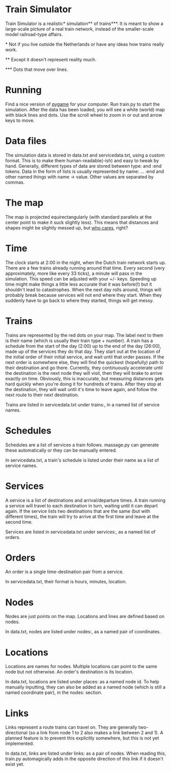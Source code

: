 Train Simulator
===============

Train Simulator is a realistic* simulation** of trains***. It is meant to show a large-scale picture of a real train network, instead of the smaller-scale model railroad-type affairs.

\* Not if you live outside the Netherlands or have any ideas how trains really work.

\*\* Except it doesn't represent reality much.

\*\*\* Dots that move over lines.

# Running

Find a nice version of [pygame](http://pygame.org) for your computer. Run train.py to start the simulation. After the data has been loaded, you will see a white (world) map with black lines and dots. Use the scroll wheel to zoom in or out and arrow keys to move.

# Data files

The simulation data is stored in data.txt and servicedata.txt, using a custom format. This is to make them human-readable(-ish) and easy to tweak by hand. Generally, different types of data are stored between type: and :end tokens. Data in the form of lists is usually represented by name: ... :end and other named things with name -> value. Other values are separated by commas.

# The map

The map is projected equirectangularly (with standard parallels at the center point to make it suck slightly less). This means that distances and shapes might be slightly messed up, but [who cares](http://xkcd.com/977/), right?

# Time

The clock starts at 2:00 in the night, when the Dutch train network starts up. There are a few trains already running around that time. Every second (very approximately, more like every 33 ticks), a minute will pass in the simulation. This speed can be adjusted with your +/- keys. Speeding up time might make things a little less accurate that it was before(!) but it shouldn't lead to catastrophes. When the next day rolls around, things will probably break because services will not end where they start. When they suddenly have to go back to where they started, things will get messy.

# Trains

Trains are represented by the red dots on your map. The label next to them is their name (which is usually their train type + number). A train has a schedule from the start of the day (2:00) up to the end of the day (26:00), made up of the services they do that day. They start out at the location of the initial order of their initial service, and wait until that order passes. If the next order is somewhere else, they will find the quickest (hopefully) path to their destination and go there. Currently, they continuously accelerate until the destination is the next node they will visit, then they will brake to arrive exactly on time. Obviously, this is inaccurate, but measuring distances gets hard quickly when you're doing it for hundreds of trains. After they stop at the destination, they will wait until it's time to leave again, and follow the next route to their next destination.

Trains are listed in servicedata.txt under trains:, in a named list of service names.

# Schedules

Schedules are a list of services a train follows. massage.py can generate these automatically or they can be manually entered.

In servicedata.txt, a train's schedule is listed under their name as a list of service names.

# Services

A service is a list of destinations and arrival/departure times. A train running a service will travel to each destination in turn, waiting until it can depart again. If the service lists two destinations that are the same (but with different times), the train will try to arrive at the first time and leave at the second time.

Services are listed in servicedata.txt under services:, as a named list of orders.

# Orders

An order is a single time-destination pair from a service. 

In servicedata.txt, their format is hours, minutes, location.

# Nodes

Nodes are just points on the map. Locations and lines are defined based on nodes.

In data.txt, nodes are listed under nodes:, as a named pair of coordinates.

# Locations

Locations are names for nodes. Multiple locations can point to the same node but not otherwise. An order's destination is its location.

In data.txt, locations are listed under places: as a named node id. To help manually inputting, they can also be added as a named node (which is still a named coordinate pair), in the nodes: section.

# Links

Links represent a route trains can travel on. They are generally two-directional (so a link from node 1 to 2 also makes a link between 2 and 1). A planned feature is to prevent this explicitly somewhere, but this is not yet implemented.

In data.txt, links are listed under links: as a pair of nodes. When reading this, train.py automagically adds in the opposite direction of this link if it doesn't exist yet.
